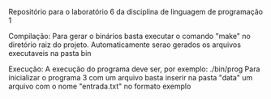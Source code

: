 Repositório para o laboratório 6 da disciplina de linguagem de programação 1

Compilação: Para gerar o binários basta executar o comando "make" no diretório raiz do projeto. Automaticamente serao gerados os arquivos executaveis na pasta bin

Execução: A execução do programa deve ser, por exemplo: ./bin/prog
Para inicializar o programa 3 com um arquivo basta inserir na pasta "data" um arquivo com o nome "entrada.txt" no formato exemplo
